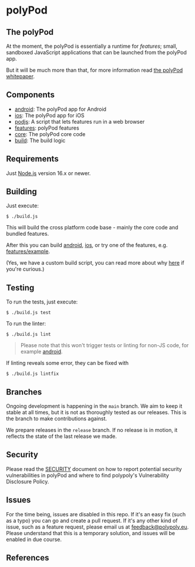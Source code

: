 # polyPod

## The polyPod

At the moment, the polyPod is essentially a runtime for _features_; small,
sandboxed JavaScript applications that can be launched from the polyPod app.

But it will be much more than that, for more information read [the polyPod
whitepaper].

## Components

- [android](android): The polyPod app for Android
- [ios](ios): The polyPod app for iOS
- [podjs](podjs): A script that lets features run in a web browser
- [features](features): polyPod features
- [core](core): The polyPod core code
- [build](build): The build logic

## Requirements

Just [Node.js](https://nodejs.org/) version 16.x or newer.

## Building

Just execute:

    $ ./build.js

This will build the cross platform code base - mainly the core code and bundled
features.

After this you can build [android](android), [ios](ios), or try one of the
features, e.g. [features/example](features/example).

(Yes, we have a custom build script, you can read more about why [here](build)
if you're curious.)

## Testing

To run the tests, just execute:

    $ ./build.js test

To run the linter:

    $ ./build.js lint

> Please note that this won't trigger tests or linting for non-JS code, for
example [android](android).

If linting reveals some error, they can be fixed with 

    $ ./build.js lintfix

## Branches

Ongoing development is happening in the `main` branch. We aim to keep it stable
at all times, but it is not as thoroughly tested as our releases. This is the
branch to make contributions against.

We prepare releases in the `release` branch. If no release is in motion, it
reflects the state of the last release we made.

## Security

Please read the [SECURITY](SECURITY.md) document on how to report potential
security vulnerabilities in polyPod and where to find polypoly's Vulnerability
Disclosure Policy.

## Issues

For the time being, issues are disabled in this repo. If it's an easy fix (such as a typo) you can go and create a pull request. If it's any other kind of issue, such as a feature request, please email us at feedback@polypoly.eu. Please understand that this is a temporary solution, and issues will be enabled in due course.

## References

[the polyPod whitepaper]: https://polypoly.coop/static/polypoly_Whitepaper_polyPod.pdf
